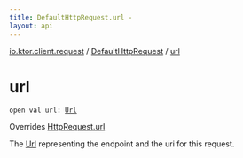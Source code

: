 ```yaml
---
title: DefaultHttpRequest.url - 
layout: api
---
```


<div class='api-docs-breadcrumbs'><a href="../index.html">io.ktor.client.request</a> / <a href="index.html">DefaultHttpRequest</a> / <a href="./url.html">url</a></div>

# url

<div class="signature"><code><span class="keyword">open</span> <span class="keyword">val </span><span class="identifier">url</span><span class="symbol">: </span><a href="../../io.ktor.http/-url/index.html"><span class="identifier">Url</span></a></code></div>

Overrides <a href="../-http-request/url.html">HttpRequest.url</a>

The <a href="../../io.ktor.http/-url/index.html">Url</a> representing the endpoint and the uri for this request.

